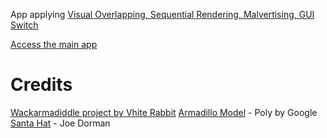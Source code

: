 App applying [Visual Overlapping, Sequential Rendering, Malvertising, GUI Switch](https://chandms.github.io/files/2025_mobisys_demo.pdf)

[Access the main app](https://chandms.github.io/demo_app_webxr_main/)

# Credits

[Wackarmadiddle project by Vhite Rabbit](https://github.com/VhiteRabbit/wackarmadiddle)
[Armadillo Model](https://poly.google.com/view/81WIGctw3se) - Poly by Google
[Santa Hat](https://poly.google.com/view/3QKT0IHKALm) - Joe Dorman
